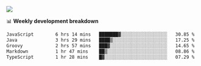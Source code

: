 ![](https://github-readme-stats-v2-three.vercel.app/api/top-langs/?username=akshayxml&theme=dark&hide_border=true&include_all_commits=true&count_private=true&layout=compact&size_weight=0.5&count_weight=0.5&hide=Jupyter%20Notebook%2Cobjective-c%2Cmakefile%2Cc%2Chtml%2Ccss%2Cscss&langs_count=6&exclude_repo=github-readme-stats-v2)

📊 **Weekly development breakdown**
<!--START_SECTION:waka-->

```txt
JavaScript        6 hrs 14 mins   ███████▓░░░░░░░░░░░░░░░░░   30.85 %
Java              3 hrs 29 mins   ████▒░░░░░░░░░░░░░░░░░░░░   17.25 %
Groovy            2 hrs 57 mins   ███▓░░░░░░░░░░░░░░░░░░░░░   14.65 %
Markdown          1 hr 47 mins    ██▒░░░░░░░░░░░░░░░░░░░░░░   08.86 %
TypeScript        1 hr 28 mins    █▓░░░░░░░░░░░░░░░░░░░░░░░   07.29 %
```

<!--END_SECTION:waka-->
